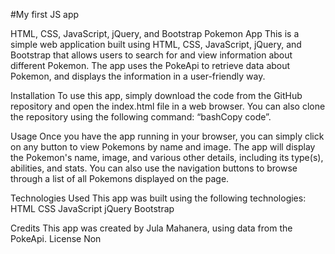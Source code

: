 #My first JS app

HTML, CSS, JavaScript, jQuery, and Bootstrap Pokemon App
This is a simple web application built using HTML, CSS, JavaScript, jQuery, and Bootstrap that allows users to search for and view information about different Pokemon. The app uses the PokeApi to retrieve data about Pokemon, and displays the information in a user-friendly way.

Installation
To use this app, simply download the code from the GitHub repository and open the index.html file in a web browser. You can also clone the repository using the following command: “bashCopy code”.

Usage
Once you have the app running in your browser, you can simply click on any button to view Pokemons by name and image. The app will display the Pokemon's name, image, and various other details, including its type(s), abilities, and stats. You can also use the navigation buttons to browse through a list of all Pokemons displayed on the page.

Technologies Used
This app was built using the following technologies:
HTML
CSS
JavaScript
jQuery
Bootstrap

Credits
This app was created by Jula Mahanera, using data from the PokeApi.
License
Non
